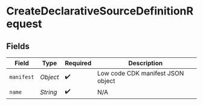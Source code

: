 # CreateDeclarativeSourceDefinitionRequest


## Fields

| Field                             | Type                              | Required                          | Description                       |
| --------------------------------- | --------------------------------- | --------------------------------- | --------------------------------- |
| `manifest`                        | *Object*                          | :heavy_check_mark:                | Low code CDK manifest JSON object |
| `name`                            | *String*                          | :heavy_check_mark:                | N/A                               |